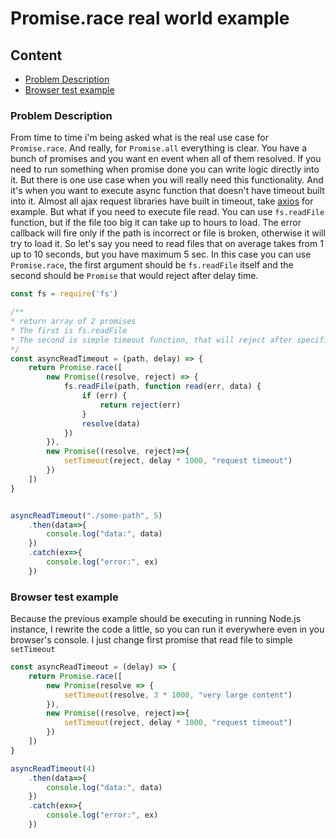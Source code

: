 # Promise.race real world example

## Content
* [Problem Description](#problem-description)
* [Browser test example](#browser-test-example)

### Problem Description

From time to time i'm being asked what is the real use case for `Promise.race`.
And really, for `Promise.all` everything is clear. You have a bunch of promises and you want en event when all of them resolved.
If you need to run something when promise done you can write logic directly into it. 
But there is one use case when you will really need this functionality. And it's when you want to execute async function that doesn't have
timeout built into it. Almost all ajax request libraries have built in timeout, take [axios](https://www.npmjs.com/package/axios) for example.
But what if you need to execute file read. You can use `fs.readFile` function, but if the file too big it can take up to hours to load.
The error callback will fire only if the path is incorrect or file is broken, otherwise it will try to load it. So let's say you need to read files
that on average takes from 1 up to 10 seconds, but you have maximum 5 sec. In this case you can use `Promise.race`, the first argument should be
`fs.readFile` itself and the second should be `Promise` that would reject after delay time.

```typescript
const fs = require('fs')

/**
* return array of 2 promises
* The first is fs.readFile
* The second is simple timeout function, that will reject after specified delay time
*/
const asyncReadTimeout = (path, delay) => {
    return Promise.race([
        new Promise((resolve, reject) => {
            fs.readFile(path, function read(err, data) {
                if (err) {
                    return reject(err)
                }
                resolve(data)
            })
        }),
        new Promise((resolve, reject)=>{
            setTimeout(reject, delay * 1000, "request timeout")
        })
    ])
}


asyncReadTimeout("./some-path", 5)
    .then(data=>{
        console.log("data:", data)
    })
    .catch(ex=>{
        console.log("error:", ex)
    })
```




### Browser test example

Because the previous example should be executing in running Node.js instance, I rewrite the code a little, so you can run it everywhere
even in you browser's console. I just change first promise that read file to simple `setTimeout`

```typescript
const asyncReadTimeout = (delay) => {
    return Promise.race([
        new Promise(resolve => {
            setTimeout(resolve, 3 * 1000, "very large content")
        }),
        new Promise((resolve, reject)=>{
            setTimeout(reject, delay * 1000, "request timeout")
        })
    ])
}

asyncReadTimeout(4)
    .then(data=>{
        console.log("data:", data)
    })
    .catch(ex=>{
        console.log("error:", ex)
    })
```
